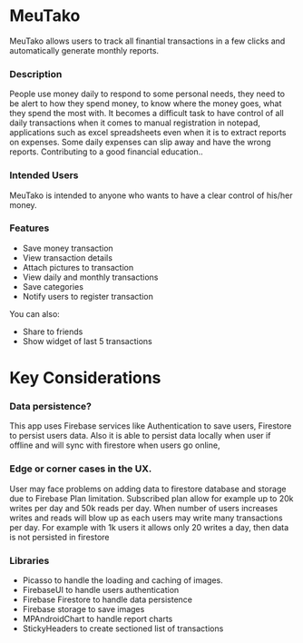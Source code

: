 # MeuTako
MeuTako allows users to track all finantial transactions in a few clicks and automatically generate monthly reports.

### Description
People use money daily to respond to some personal needs, they need to be alert to how they spend money, to know where the money goes, what they spend the most with. It becomes a difficult task to have control of all daily transactions when it comes to manual registration in notepad, applications such as excel spreadsheets even when it is to extract reports on expenses. Some daily expenses can slip away and have the wrong reports. 	 Contributing to a good financial education..
### Intended Users
MeuTako is intended to anyone who wants to have a clear control of his/her money.
### Features
- Save money transaction
- View transaction details
- Attach pictures to transaction
- View daily and monthly transactions
- Save categories
- Notify users to register transaction

You can also:
  - Share to friends
  - Show widget of last 5 transactions
# Key Considerations
### Data persistence? 

This app uses Firebase services like Authentication to save users, Firestore to persist users data. Also it is able to persist data locally when user if offline and will sync with firestore when users go online, 
### Edge or corner cases in the UX.

User may face problems on adding data to firestore database and storage due to Firebase Plan limitation. Subscribed plan allow for example up to 20k writes per day and 50k reads per day. When number of users increases writes and reads will blow up as each users may write many transactions per day. For example with 1k users it allows only 20 writes a day, then data is not persisted in firestore 
### Libraries

- Picasso to handle the loading and caching of images.
- FirebaseUI to handle users authentication
- Firebase Firestore to handle data persistence
- Firebase storage to save images
- MPAndroidChart to handle report charts
- StickyHeaders to create sectioned list of transactions
